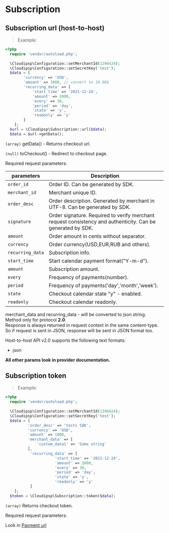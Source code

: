 # Subscription

## Subscription url (host-to-host)

> Example:

```php
<?php
  require 'vendor/autoload.php';
  
  \Cloudipsp\Configuration::setMerchantId(1396424);
  \Cloudipsp\Configuration::setSecretKey('test');
  $data = [
        'currency' => 'USD',
        'amount' => 1000, // convert to 10.00$
        'recurring_data' => [
            'start_time' => '2021-12-24',
            'amount' => 1000,
            'every' => 30,
            'period' => 'day',
            'state' => 'y',
            'readonly' => 'y'
        ]
    ];
  $url = \Cloudipsp\Subscription::url($data);
  $data = $url->getData();
```

```(array)``` <span class="green">getData()</span> - Returns checkout url.

```(null)``` <span class="green">toCheckout()</span> - Redirect to checkout page.

Required request parameters:

parameters      | Description                                                                                      
----------------|-------------------------------------------------------------------------------------------------------
```order_id```        | Order ID. Can be generated by SDK.                                                               
```merchant_id```     | Merchant unique ID.                                           
```order_desc```      | Order description. Generated by merchant in UTF-8. Can be generated by SDK.                       
```signature```       | Order signature. Required to verify merchant request consistency and authenticity. Can be generated by SDK.
```amount```	        | Order amount in cents without separator.
```currency```        | Order currency(USD,EUR,RUB and others).
```recurring_data```  | Subscription info.
```start_time```      | Start calendar payment format("Y-m-d").
```amount```  | Subscription amount.
```every```  | Frequency of payments(number).
```period```  | Frequency of payments('day','month','week').
```state```  | Checkout calendar state "y" - enabled.
```readonly```  | Checkout calendar readonly.



<aside class="notice">
merchant_data and recurring_data - will be converted to json string.<br/>
Method only for protocol <b>2.0</b>.<br/>
Response is always returned in request context in the same content-type. So if request is sent in JSON, response will be sent in JSON format too.
</aside>

Host-to-host API v2.0 supports the following text formats:

* json

**All other params look in provider documentation.**

## Subscription token

> Example:

```php
<?php
  require 'vendor/autoload.php';
  
  \Cloudipsp\Configuration::setMerchantId(1396424);
  \Cloudipsp\Configuration::setSecretKey('test');
  $data = [
          'order_desc' => 'tests SDK',
          'currency' => 'USD',
          'amount' => 1000,
          'merchant_data' => [
              'custom_data1' => 'Some string'
          ],
           'recurring_data' => [
                      'start_time' => '2021-12-24',
                      'amount' => 1000,
                      'every' => 30,
                      'period' => 'day',
                      'state' => 'y',
                      'readonly' => 'y'
           ]
    ];
  $token = \Cloudipsp\Subscription::token($data);
```

```(array)``` Returns checkout token.

Required request parameters:

<aside class="notice">
Look in <a href="#payment-url-host-to-host">Payment url</a>
</aside>
